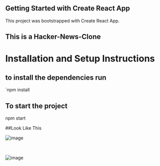 ## Getting Started with Create React App

This project was bootstrapped with Create React App.



## This is a Hacker-News-Clone


# Installation and Setup Instructions

## to install the dependencies run

`npm install

## To start the project

npm start

##Look Like This

![image](https://user-images.githubusercontent.com/101393695/198823497-94d10964-aceb-42e9-9898-fc729849528c.png)


<br>

![image](https://user-images.githubusercontent.com/101393695/198740082-890fd45f-74a3-495e-92e0-e1d854a98ce0.png)

